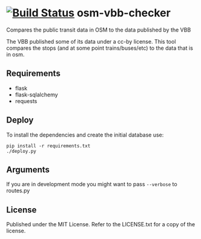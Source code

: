 [![Build Status](https://travis-ci.org/k-nut/osm-vbb-checker.png?branch=master)](https://travis-ci.org/k-nut/osm-vbb-checker)
osm-vbb-checker
===============

Compares the public transit data in OSM to the data published by the VBB


The VBB published some of its data under a cc-by license. This tool compares the stops (and at some point trains/buses/etc)
to the data that is in osm.

Requirements
------------
- flask
- flask-sqlalchemy
- requests

Deploy
------

To install the dependencies and create the initial database use:

    pip install -r requirements.txt
    ./deploy.py

Arguments
---------
If you are in development mode you might want to pass ``` --verbose ``` to routes.py

License
-------
Published under the MIT License. Refer to the LICENSE.txt for a copy of the license.

